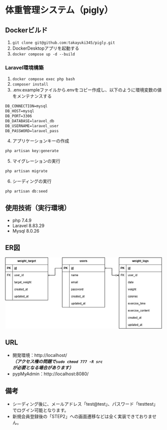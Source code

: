# 体重管理システム（pigly）

## Dockerビルド
1. `git clone git@github.com:takayuki345/pigly.git`
2. DockerDesktopアプリを起動する
3. `docker compose up -d --build`

### Laravel環境構築
1. `docker compose exec php bash`
2. `composer install`
3. .env.exampleファイルから.envをコピー作成し、以下のように環境変数の値をメンテナンスする
``` text
DB_CONNECTION=mysql
DB_HOST=mysql
DB_PORT=3306
DB_DATABASE=laravel_db
DB_USERNAME=laravel_user
DB_PASSWORD=laravel_pass
```
4. アプリケーションキーの作成
``` bash
php artisan key:generate
```
5. マイグレーションの実行
``` bash
php artisan migrate
```
6. シーディングの実行
``` bash
php artisan db:seed
```

## 使用技術（実行環境）
- php 7.4.9
- Laravel 8.83.29
- Mysql 8.0.26

## ER図
![ER図](ER_diagram.jpg)

## URL
- 開発環境：http://localhost/  
***（アクセス権の問題で`sudo chmod 777 -R src`が必要となる場合があります）***
- pypMyAdmin：http://localhost:8080/

## 備考
- シーディング後に、メールアドレス「test@test」、パスワード「testtest」でログイン可能となります。
- 新規会員登録後の「STEP2」への画面遷移などは全く実装できておりません。